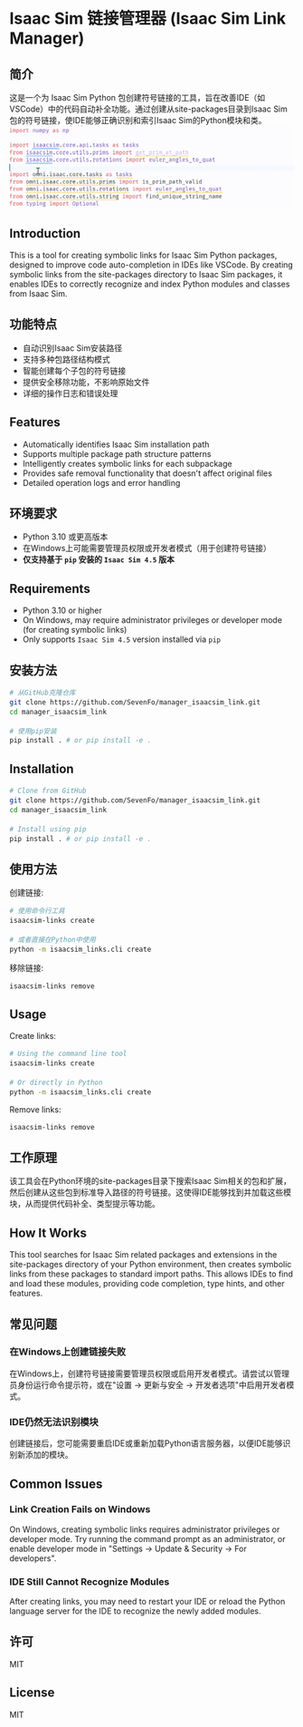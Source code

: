 # Isaac Sim 链接管理器 (Isaac Sim Link Manager)

## 简介
这是一个为 Isaac Sim Python 包创建符号链接的工具，旨在改善IDE（如VSCode）中的代码自动补全功能。通过创建从site-packages目录到Isaac Sim包的符号链接，使IDE能够正确识别和索引Isaac Sim的Python模块和类。
![代码补全效果展示](./images/code_completion.gif)

## Introduction
This is a tool for creating symbolic links for Isaac Sim Python packages, designed to improve code auto-completion in IDEs like VSCode. By creating symbolic links from the site-packages directory to Isaac Sim packages, it enables IDEs to correctly recognize and index Python modules and classes from Isaac Sim.

## 功能特点
- 自动识别Isaac Sim安装路径
- 支持多种包路径结构模式
- 智能创建每个子包的符号链接
- 提供安全移除功能，不影响原始文件
- 详细的操作日志和错误处理

## Features
- Automatically identifies Isaac Sim installation path
- Supports multiple package path structure patterns
- Intelligently creates symbolic links for each subpackage
- Provides safe removal functionality that doesn't affect original files
- Detailed operation logs and error handling

## 环境要求
- Python 3.10 或更高版本
- 在Windows上可能需要管理员权限或开发者模式（用于创建符号链接）
- **仅支持基于 `pip` 安装的 `Isaac Sim 4.5` 版本**

## Requirements
- Python 3.10 or higher
- On Windows, may require administrator privileges or developer mode (for creating symbolic links)
- Only supports `Isaac Sim 4.5` version installed via `pip`

## 安装方法

```bash
# 从GitHub克隆仓库
git clone https://github.com/SevenFo/manager_isaacsim_link.git
cd manager_isaacsim_link

# 使用pip安装
pip install . # or pip install -e .
```

## Installation

```bash
# Clone from GitHub
git clone https://github.com/SevenFo/manager_isaacsim_link.git
cd manager_isaacsim_link

# Install using pip
pip install . # or pip install -e .
```

## 使用方法

创建链接:
```bash
# 使用命令行工具
isaacsim-links create

# 或者直接在Python中使用
python -m isaacsim_links.cli create
```

移除链接:
```bash
isaacsim-links remove
```

## Usage

Create links:
```bash
# Using the command line tool
isaacsim-links create

# Or directly in Python
python -m isaacsim_links.cli create
```

Remove links:
```bash
isaacsim-links remove
```

## 工作原理
该工具会在Python环境的site-packages目录下搜索Isaac Sim相关的包和扩展，然后创建从这些包到标准导入路径的符号链接。这使得IDE能够找到并加载这些模块，从而提供代码补全、类型提示等功能。

## How It Works
This tool searches for Isaac Sim related packages and extensions in the site-packages directory of your Python environment, then creates symbolic links from these packages to standard import paths. This allows IDEs to find and load these modules, providing code completion, type hints, and other features.

## 常见问题

### 在Windows上创建链接失败
在Windows上，创建符号链接需要管理员权限或启用开发者模式。请尝试以管理员身份运行命令提示符，或在"设置 -> 更新与安全 -> 开发者选项"中启用开发者模式。

### IDE仍然无法识别模块
创建链接后，您可能需要重启IDE或重新加载Python语言服务器，以便IDE能够识别新添加的模块。

## Common Issues

### Link Creation Fails on Windows
On Windows, creating symbolic links requires administrator privileges or developer mode. Try running the command prompt as an administrator, or enable developer mode in "Settings -> Update & Security -> For developers".

### IDE Still Cannot Recognize Modules
After creating links, you may need to restart your IDE or reload the Python language server for the IDE to recognize the newly added modules.

## 许可
MIT

## License
MIT
